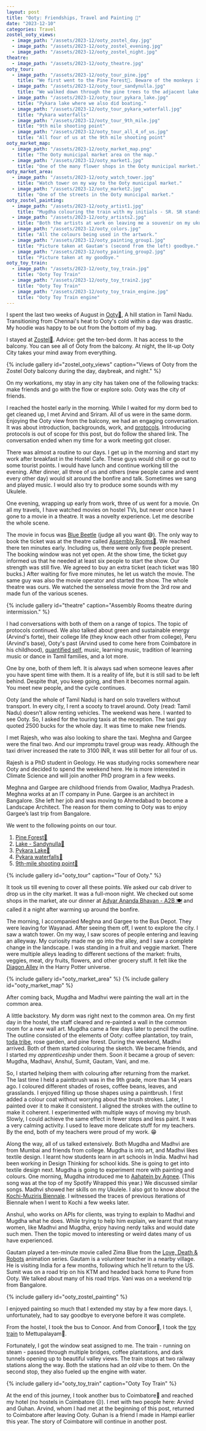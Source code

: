 ```yaml
---
layout: post
title: "Ooty: Friendships, Travel and Painting 📍"
date: "2023-12-10"
categories: Travel
zostel_ooty_views:
  - image_path: "/assets/2023-12/ooty_zostel_day.jpg"
  - image_path: "/assets/2023-12/ooty_zostel_evening.jpg"
  - image_path: "/assets/2023-12/ooty_zostel_night.jpg"
theatre:
  - image_path: "/assets/2023-12/ooty_theatre.jpg"
ooty_tour:
  - image_path: "/assets/2023-12/ooty_tour_pine.jpg"
    title: "We first went to the Pine Forest📍. Beware of the monkeys if you are eating something in front of them."
  - image_path: "/assets/2023-12/ooty_tour_sandynulla.jpg"
    title: "We walked down through the pine trees to the adjacent lake called Sandynulla📍"
  - image_path: "/assets/2023-12/ooty_tour_pykara_lake.jpg"
    title: "Pykara lake where we also did boating."
  - image_path: "/assets/2023-12/ooty_tour_pykara_waterfall.jpg"
    title: "Pykara waterfalls"
  - image_path: "/assets/2023-12/ooty_tour_9th_mile.jpg"
    title: "9th mile shooting point"
  - image_path: "/assets/2023-12/ooty_tour_all_4_of_us.jpg"
    title: "All four of us at the 9th mile shooting point"
ooty_market_map:
  - image_path: "/assets/2023-12/ooty_market_map.png"
    title: "The Ooty municipal market area on the map."
  - image_path: "/assets/2023-12/ooty_market1.jpg"
    title: "One of the many flower shops in the Ooty municipal market."
ooty_market_area:
  - image_path: "/assets/2023-12/ooty_watch_tower.jpg"
    title: "Watch tower on my way to the Ooty municipal market."
  - image_path: "/assets/2023-12/ooty_market2.jpg"
    title: "One of the streets in the Ooty municipal market."
ooty_zostel_painting:
  - image_path: "/assets/2023-12/ooty_artist1.jpg"
    title: "Mugdha colouring the train with my initials - SR. SR stands for both Shivam Rana, and lesser known, Southern Railways. 😛) Thanks for the tribute guys. Sorry Madhvi, I don't have a pic with both of you working on it together."
  - image_path: "/assets/2023-12/ooty_artists2.jpg"
    title: "Both the artists at work on leaving me a souvenir on my ukulele bag. Thank you, guys."
  - image_path: "/assets/2023-12/ooty_colors.jpg"
    title: "All the colours being used in the artwork."
  - image_path: "/assets/2023-12/ooty_painting_group1.jpg"
    title: "Picture taken at Gautam's (second from the left) goodbye."
  - image_path: "/assets/2023-12/ooty_painting_group2.jpg"
    title: "Picture taken at my goodbye."
ooty_toy_train:
  - image_path: "/assets/2023-12/ooty_toy_train.jpg"
    title: "Ooty Toy Train"
  - image_path: "/assets/2023-12/ooty_toy_train2.jpg"
    title: "Ooty Toy Train"
  - image_path: "/assets/2023-12/ooty_toy_train_engine.jpg"
    title: "Ooty Toy Train engine"
---
```


I spent the last two weeks of August in [Ooty📍](https://en.wikipedia.org/wiki/Ooty), A hill station in Tamil Nadu. Transitioning from Chennai's heat to Ooty's cold within a day was drastic. My hoodie was happy to be out from the bottom of my bag.

I stayed at [Zostel📍](https://www.zostel.com/zostel/ooty/). Advice: get the ten-bed dorm. It has access to the balcony. You can see all of Ooty from the balcony. At night, the lit-up Ooty City takes your mind away from everything.

{% include gallery id="zostel_ooty_views" caption="Views of Ooty from the Zostel Ooty balcony during the day, daybreak, and night." %}

On my workations, my stay in any city has taken one of the following tracks: make friends and go with the flow or explore solo. Ooty was the city of friends.

I reached the hostel early in the morning. While I waited for my dorm bed to get cleaned up, I met Arvind and Sriram. All of us were in the same dorm. Enjoying the Ooty view from the balcony, we had an engaging conversation. It was about introduction, backgrounds, work, and [protocols](https://venkatesh-rao.gitbook.io/summer-of-protocols/). Introducing protocols is out of scope for this post, but do follow the shared link. The conversation ended when my time for a work meeting got closer.

There was almost a routine to our days. I get up in the morning and start my work after breakfast in the Hostel Cafe. These guys would chill or go out to some tourist points. I would have lunch and continue working till the evening. After dinner, all three of us and others (new people came and went every other day) would sit around the bonfire and talk. Sometimes we sang and played music. I would also try to produce some sounds with my Ukulele.

One evening, wrapping up early from work, three of us went for a movie. On all my travels, I have watched movies on hostel TVs, but never once have I gone to a movie in a theatre. It was a novelty experience. Let me describe the whole scene.

The movie in focus was [Blue Beetle](https://en.wikipedia.org/wiki/Blue_Beetle_(film)) (judge all you want 😅). The only way to book the ticket was at the theatre called [Assembly Rooms📍](https://maps.app.goo.gl/FgCCGuVZ5BBJksM18). We reached there ten minutes early. Including us, there were only five people present. The booking window was not yet open. At the show time, the ticket guy informed us that he needed at least six people to start the show. Our strength was still five. We agreed to buy an extra ticket (each ticket was 180 bucks.) After waiting for five more minutes, he let us watch the movie. The same guy was also the movie operator and started the show. The whole theatre was ours. We watched the senseless movie from the 3rd row and made fun of the various scenes.

{% include gallery id="theatre" caption="Assembly Rooms theatre during intermission." %}

I had conversations with both of them on a range of topics. The topic of protocols continued. We also talked about green and sustainable energy (Arvind's forte), their college life (they know each other from college), Peru (Arvind's base), Ooty's past (Arvind used to come here from Coimbatore in his childhood), [quantified self](https://en.wikipedia.org/wiki/Quantified_self), music, learning music, tradition of learning music or dance in Tamil families, and a lot more.

One by one, both of them left. It is always sad when someone leaves after you have spent time with them. It is a reality of life, but it is still sad to be left behind. Despite that, you keep going, and then it becomes normal again. You meet new people, and the cycle continues.

Ooty (and the whole of Tamil Nadu) is hard on solo travellers without transport. In every city, I rent a scooty to travel around. Ooty (read: Tamil Nadu) doesn’t allow renting vehicles. The weekend was here. I wanted to see Ooty. So, I asked for the touring taxis at the reception. The taxi guy quoted 2500 bucks for the whole day. It was time to make new friends.

I met Rajesh, who was also looking to share the taxi. Meghna and Gargee were the final two. And our impromptu travel group was ready. Although the taxi driver increased the rate to 3100 INR, it was still better for all four of us.

Rajesh is a PhD student in Geology. He was studying rocks somewhere near Ooty and decided to spend the weekend here. He is more interested in Climate Science and will join another PhD program in a few weeks.

Meghna and Gargee are childhood friends from Gwalior, Madhya Pradesh. Meghna works at an IT company in Pune. Gargee is an architect in Bangalore. She left her job and was moving to Ahmedabad to become a Landscape Architect. The reason for them coming to Ooty was to enjoy Gargee’s last trip from Bangalore.

We went to the following points on our tour.

1. [Pine Forest📍](https://maps.app.goo.gl/BMFaeQzN6RSDq5iX8)
2. [Lake - Sandynulla📍](https://maps.app.goo.gl/KkzXaSwT9HanFibF8)
3. [Pykara Lake📍](https://maps.app.goo.gl/kA6En6csuu4D55Z68)
4. [Pykara waterfalls📍](https://maps.app.goo.gl/vDTucdo5PYwevxg89)
5. [9th-mile shooting point📍](https://maps.app.goo.gl/qLXRLytqGQJQ5BHa7)

{% include gallery id="ooty_tour" caption="Tour of Ooty." %}

It took us till evening to cover all these points. We asked our cab driver to drop us in the city market. It was a full-moon night. We checked out some shops in the market, ate our dinner at [Adyar Ananda Bhavan - A2B 🍽️](https://maps.app.goo.gl/7CFVgPrGADG1daaKA) and called it a night after warming up around the bonfire.

The morning, I accompanied Meghna and Gargee to the Bus Depot. They were leaving for Wayanad. After seeing them off, I went to explore the city. I saw a watch tower. On my way, I saw scores of people entering and leaving an alleyway. My curiosity made me go into the alley, and I saw a complete change in the landscape. I was standing in a fruit and veggie market. There were multiple alleys leading to different sections of the market: fruits, veggies, meat, dry fruits, flowers, and other grocery stuff. It felt like the [Diagon Alley](https://harrypotter.fandom.com/wiki/Diagon_Alley) in the Harry Potter universe.

{% include gallery id="ooty_market_area" %}
{% include gallery id="ooty_market_map" %}

After coming back, Mugdha and Madhvi were painting the wall art in the common area.

A little backstory. My dorm was right next to the common area. On my first day in the hostel, the staff cleared and re-painted a wall in the common room for a new wall art. Mugdha came a few days later to pencil the outline. The outline consisted of the elements of Ooty: coffee plantation, toy train, [toda tribe](https://en.wikipedia.org/wiki/Toda_people), rose garden, and pine forest. During the weekend, Madhvi arrived. Both of them started colouring the sketch. We became friends, and I started my *apprenticeship* under them. Soon it became a group of seven: Mugdha, Madhavi, Anshul, Sumit, Gautam, Vani, and me.

So, I started helping them with colouring after returning from the market. The last time I held a paintbrush was in the 9th grade, more than 14 years ago. I coloured different shades of roses, coffee beans, leaves, and grasslands. I enjoyed filling up those shapes using a paintbrush. I first added a colour coat without worrying about the brush strokes. Later, I painted over it to make it consistent. I aligned the strokes with the outline to make it coherent. I experimented with multiple ways of moving my brush. Slowly, I could achieve the same effect in fewer steps and less paint. It was a very calming activity. I used to leave more delicate stuff for my teachers. By the end, both of my teachers were proud of my work. 😁

Along the way, all of us talked extensively. Both Mugdha and Madhvi are from Mumbai and friends from college. Mugdha is into art, and Madhvi likes textile design. I learnt how students learn in art schools in India. Madhvi had been working in Design Thinking for school kids. She is going to get into textile design next. Mugdha is going to experiment more with painting and colours. One morning, Mugdha introduced me to [Aahatein by Agnee](https://www.youtube.com/watch?v=rLJlppzru4Q). (This song was at the top of my Spotify Wrapped this year.) We discussed similar songs. Madhvi showed her skills on my Ukulele. I also got to know about the [Kochi-Muziris Biennale](https://www.biennialfoundation.org/biennials/kochi-muziris-biennale-india/). I witnessed the traces of previous iterations of Biennale when I went to Kochi a few weeks later.

Anshul, who works on APIs for clients, was trying to explain to Madhvi and Mugdha what he does. While trying to help him explain, we learnt that many women, like Madhvi and Mugdha, enjoy having nerdy talks and would date such men. Then the topic moved to interesting or weird dates many of us have experienced.

Gautam played a ten-minute movie called Zima Blue from the [Love, Death & Robots](https://en.wikipedia.org/wiki/Love,_Death_%26_Robots?useskin=vector#Episodes) animation series. Gautam is a volunteer teacher in a nearby village. He is visiting India for a few months, following which he’ll return to the US. Sumit was on a road trip on his KTM and headed back home to Pune from Ooty. We talked about many of his road trips. Vani was on a weekend trip from Bangalore.

{% include gallery id="ooty_zostel_painting" %}

I enjoyed painting so much that I extended my stay by a few more days. I, unfortunately, had to say goodbye to everyone before it was complete.

From the hostel, I took the bus to Conoor. And from Conoor📍, I took the [toy train](https://ootytourism.co.in/ooty-toy-train-mountain-railway) to Mettupalayam📍.

Fortunately, I got the window seat assigned to me. The train - running on steam - passed through multiple bridges, coffee plantations, and dark tunnels opening up to beautiful valley views. The train stops at two railway stations along the way. Both the stations had an *old* vibe to them. On the second stop, they also fueled up the engine with water.

{% include gallery id="ooty_toy_train" caption="Ooty Toy Train" %}

At the end of this journey, I took another bus to Coimbatore📍 and reached my hotel (no hostels in Coimbatore ☹️). I met with two people here: Arvind and Guhan. Arvind, whom I had met at the beginning of this post, returned to Coimbatore after leaving Ooty. Guhan is a friend I made in Hampi earlier this year. The story of Coimbatore will continue in another post.
